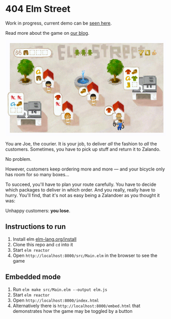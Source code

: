 # 404 Elm Street

Work in progress, current demo can be [seen here](http://zalando.github.io/elm-street-404/).

Read more about the game on [our blog](https://tech.zalando.com/blog/using-elm-to-create-a-fun-game-in-just-five-days/).

![Screencast](screen.gif)

You are Joe, the courier. It is your job, to deliver *all* the fashion to *all* the customers. Sometimes, you have to pick up stuff and return it to Zalando.

No problem.

However, customers keep ordering more and more — and your bicycle only has room for so many boxes...

To succeed, you'll have to plan your route carefully. You have to decide which packages to deliver in which order. And you really, really have to hurry. You'll find, that it's not as easy being a Zalandoer as you thought it was:

Unhappy customers: **you lose**.

## Instructions to run

1. Install elm [elm-lang.org/install](http://elm-lang.org/install)
2. Clone this repo and `cd` into it
3. Start `elm reactor`
4. Open `http://localhost:8000/src/Main.elm` in the browser to see the game

## Embedded mode

1. Run `elm make src/Main.elm --output elm.js`
2. Start `elm reactor`
3. Open `http://localhost:8000/index.html`
4. Alternatively there is `http://localhost:8000/embed.html` that demonstrates how the game may be toggled by a button
